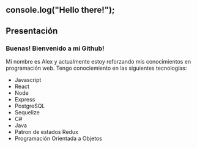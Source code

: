 ## console.log("Hello there!");

## Presentación

### Buenas! Bienvenido a mi Github!
Mi nombre es Alex y actualmente estoy reforzando mis conocimientos en programación web.
Tengo conociemiento en las siguientes tecnologías: 

- Javascript
- React
- Node
- Express
- PostgreSQL
- Sequelize
- C#
- Java
- Patron de estados Redux 
- Programación Orientada a Objetos

<!--
**Chino-LexJs/Chino-LexJs** is a ✨ _special_ ✨ repository because its `README.md` (this file) appears on your GitHub profile.



Here are some ideas to get you started:

- 🔭 I’m currently working on ...
- 🌱 I’m currently learning ...
- 👯 I’m looking to collaborate on ...
- 🤔 I’m looking for help with ...
- 💬 Ask me about ...
- 📫 How to reach me: ...
- 😄 Pronouns: ...
- ⚡ Fun fact: ...
-->
